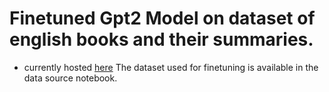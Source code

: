 # Finetuned Gpt2 Model on dataset of english books and their summaries.
- currently hosted [here](https://booksummarygen.ew.r.appspot.com/)
The dataset used for finetuning is available in the data source notebook.
